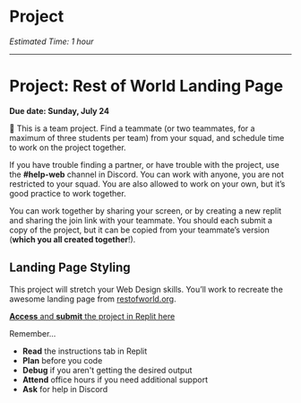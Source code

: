 # Project

*Estimated Time: 1 hour*

---

# Project: Rest of World Landing Page

**Due date: Sunday, July 24**

<aside>

👥 This is a team project. Find a teammate (or two teammates, for a maximum of three students per team) from your squad, and schedule time to work on the project together.

</aside>

If you have trouble finding a partner, or have trouble with the project, use the **#help-web** channel in Discord. You can work with anyone, you are not restricted to your squad. You are also allowed to work on your own, but it’s good practice to work together.

You can work together by sharing your screen, or by creating a new replit and sharing the join link with your teammate. You should each submit a copy of the project, but it can be copied from your teammate’s version (**which you all created together**!).


## Landing Page Styling

This project will stretch your Web Design skills. You’ll work to recreate the awesome landing page from [restofworld.org](https://web.archive.org/web/20220428094707/http://restofworld.org/).

[**Access** and **submit** the project in Replit here](https://replit.com/team/web-foundations-july-2022/Recreate-the-Rest-Of-World-Homepage)

Remember...

- **Read** the instructions tab in Replit
- **Plan** before you code
- **Debug** if you aren't getting the desired output
- **Attend** office hours if you need additional support
- **Ask** for help in Discord